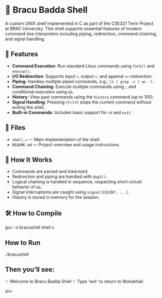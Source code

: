 # 🐚 Bracu Badda Shell

A custom UNIX shell implemented in C as part of the CSE321 Term Project at BRAC University. This shell supports essential features of modern command-line interpreters including piping, redirection, command chaining, and signal handling.

## 🚀 Features

- **Command Execution**: Run standard Linux commands using `fork()` and `execvp()`.
- **I/O Redirection**: Supports input `<`, output `>`, and append `>>` redirection.
- **Piping**: Handles multiple piped commands, e.g., `ls | grep .c | wc -l`.
- **Command Chaining**: Execute multiple commands using `;` and conditional execution using `&&`.
- **History**: View past commands using the `history` command (up to 100).
- **Signal Handling**: Pressing `Ctrl+C` stops the current command without exiting the shell.
- **Built-in Commands**: Includes basic support for `cd` and `exit`.

## 📁 Files

- `shell.c` — Main implementation of the shell.
- `README.md` — Project overview and usage instructions.

## 🧠 How It Works

- Commands are parsed and tokenized.
- Redirection and piping are handled with `dup2()`.
- Logical chaining is handled in sequence, respecting short-circuit behavior of `&&`.
- Signal interruptions are caught using `signal(SIGINT, ...)`.
- History is stored in memory for the session.

## 🛠️ How to Compile
gcc -o bracushell shell.c

## How to Run
./bracushell

## Then you’ll see:

✨ Welcome to Bracu Badda Shell ✨
Type 'exit' to return to Mohakhali

sh>
